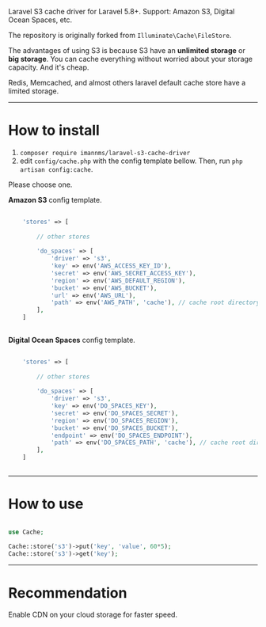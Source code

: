 Laravel S3 cache driver for Laravel 5.8+. Support: Amazon S3, Digital Ocean Spaces, etc.

The repository is originally forked from `Illuminate\Cache\FileStore`.

The advantages of using S3 is because S3 have an **unlimited storage** or **big storage**. You can cache everything without worried about your storage capacity. And it's cheap.

Redis, Memcached, and almost others laravel default cache store have a limited storage.

---

# How to install

1. `composer require imannms/laravel-s3-cache-driver`
2. edit `config/cache.php` with the config template bellow. Then, run `php artisan config:cache`.

Please choose one.

**Amazon S3** config template.

```php
	
	'stores' => [
	
		// other stores
	
		'do_spaces' => [
			'driver' => 's3',
			'key' => env('AWS_ACCESS_KEY_ID'),
			'secret' => env('AWS_SECRET_ACCESS_KEY'),
			'region' => env('AWS_DEFAULT_REGION'),
			'bucket' => env('AWS_BUCKET'),
			'url' => env('AWS_URL'),
			'path' => env('AWS_PATH', 'cache'), // cache root directory, you can change it to suit your need
		],
	]
	
```

**Digital Ocean Spaces** config template.
```php
	
	'stores' => [
	
		// other stores
	
		'do_spaces' => [
			'driver' => 's3',
			'key' => env('DO_SPACES_KEY'),
			'secret' => env('DO_SPACES_SECRET'),
			'region' => env('DO_SPACES_REGION'),
			'bucket' => env('DO_SPACES_BUCKET'),
			'endpoint' => env('DO_SPACES_ENDPOINT'),
			'path' => env('DO_SPACES_PATH', 'cache'), // cache root directory, you can change it to suit your need
		],
	]
	
```

---

# How to use

```php

use Cache;

Cache::store('s3')->put('key', 'value', 60*5);
Cache::store('s3')->get('key');

```

---
# Recommendation

Enable CDN on your cloud storage for faster speed.

